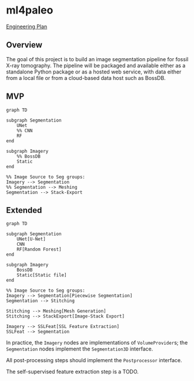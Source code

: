 # ml4paleo

[Engineering Plan](https://docs.google.com/document/d/1BuTvtSXZQfS_Un_U-ajgUmIym87JF7aQ8JJHcVwQj_M/edit?usp=sharing)

## Overview

The goal of this project is to build an image segmentation pipeline for fossil X-ray tomography. The pipeline will be packaged and available either as a standalone Python package or as a hosted web service, with data either from a local file or from a cloud-based data host such as BossDB.

## MVP

```mermaid
graph TD

subgraph Segmentation
    UNet
    %% CNN
    RF
end

subgraph Imagery
    %% BossDB
    Static
end

%% Image Source to Seg groups:
Imagery --> Segmentation
%% Segmentation --> Meshing
Segmentation --> Stack-Export
```

## Extended

```mermaid
graph TD

subgraph Segmentation
    UNet[U-Net]
    CNN
    RF[Random Forest]
end

subgraph Imagery
    BossDB
    Static[Static file]
end

%% Image Source to Seg groups:
Imagery --> Segmentation[Piecewise Segmentation]
Segmentation --> Stitching

Stitching --> Meshing[Mesh Generation]
Stitching --> StackExport[Image-Stack Export]

Imagery --> SSLFeat[SSL Feature Extraction]
SSLFeat --> Segmentation
```

In practice, the `Imagery` nodes are implementations of `VolumeProvider`s; the `Segmentation` nodes implement the `Segmentation3D` interface.

All post-processing steps should implement the `Postprocessor` interface.

The self-supervised feature extraction step is a TODO.
